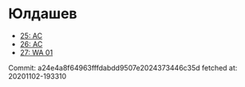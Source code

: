 # Юлдашев
- [25: AC](25.md)
- [26: AC](26.md)
- [27: WA 01](27.md)

Commit: a24e4a8f64963fffdabdd9507e2024373446c35d
 fetched at: 20201102-193310
